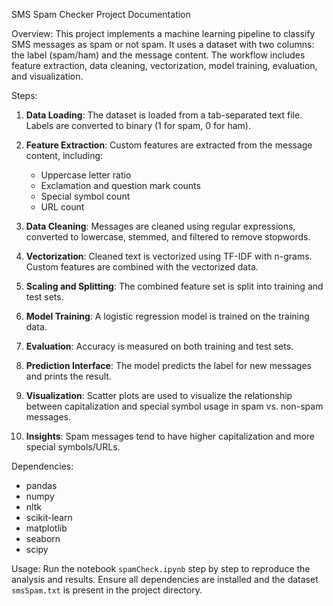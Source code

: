 SMS Spam Checker Project Documentation

Overview:
This project implements a machine learning pipeline to classify SMS messages as spam or not spam. It uses a dataset with two columns: the label (spam/ham) and the message content. The workflow includes feature extraction, data cleaning, vectorization, model training, evaluation, and visualization.

Steps:
1. **Data Loading**: The dataset is loaded from a tab-separated text file. Labels are converted to binary (1 for spam, 0 for ham).

2. **Feature Extraction**: Custom features are extracted from the message content, including:
   - Uppercase letter ratio
   - Exclamation and question mark counts
   - Special symbol count
   - URL count

3. **Data Cleaning**: Messages are cleaned using regular expressions, converted to lowercase, stemmed, and filtered to remove stopwords.

4. **Vectorization**: Cleaned text is vectorized using TF-IDF with n-grams. Custom features are combined with the vectorized data.

5. **Scaling and Splitting**: The combined feature set is split into training and test sets.

6. **Model Training**: A logistic regression model is trained on the training data.

7. **Evaluation**: Accuracy is measured on both training and test sets.

8. **Prediction Interface**: The model predicts the label for new messages and prints the result.

9. **Visualization**: Scatter plots are used to visualize the relationship between capitalization and special symbol usage in spam vs. non-spam messages.

10. **Insights**: Spam messages tend to have higher capitalization and more special symbols/URLs.

Dependencies:
- pandas
- numpy
- nltk
- scikit-learn
- matplotlib
- seaborn
- scipy

Usage:
Run the notebook `spamCheck.ipynb` step by step to reproduce the analysis and results. Ensure all dependencies are installed and the dataset `smsSpam.txt` is present in the project directory.
